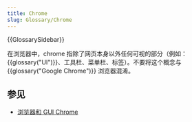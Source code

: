 ```yaml
---
title: Chrome
slug: Glossary/Chrome
---
```


{{GlossarySidebar}}

在浏览器中，chrome 指除了网页本身以外任何可视的部分（例如：{{glossary("UI")}}、工具栏、菜单栏、标签）。不要将这个概念与 {{glossary("Google Chrome")}} 浏览器混淆。

## 参见

- [浏览器和 GUI Chrome](https://www.nngroup.com/articles/browser-and-gui-chrome/)
